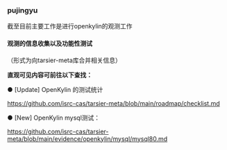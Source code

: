 ### pujingyu

截至目前主要工作是进行openkylin的观测工作


#### 观测的信息收集以及功能性测试

（形式为向tarsier-meta库合并相关信息）


**直观可见内容可前往以下查找：**

● [Update] OpenKylin 的测试统计

https://github.com/isrc-cas/tarsier-meta/blob/main/roadmap/checklist.md

● [New] OpenKylin mysql测试：

https://github.com/isrc-cas/tarsier-meta/blob/main/evidence/openkylin/mysql/mysql80.md